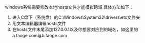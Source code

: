 windows系统需要修改本地hosts文件才能模拟跨域
具体方法如下：
1. 进入C盘下（系统盘）的C:\Windows\System32\drivers\etc文件夹
2. 用文本编辑器编辑hosts文件
3. 在hosts文件末尾添加127.0.0.1以及你想要对应到的域名，如这里的a.taoge.com与b.taoge.com
